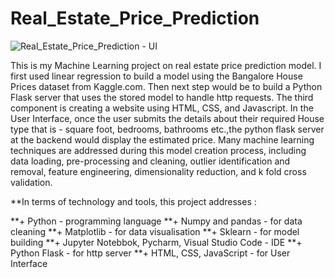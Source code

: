 # Real_Estate_Price_Prediction

![Real_Estate_Price_Prediction - UI](https://user-images.githubusercontent.com/101561391/227797374-8468fc27-9808-4036-8d2a-1c7af9b9b72c.png)


This is my Machine Learning project on real estate price prediction model. I first used linear regression to build a model using the Bangalore House Prices dataset from Kaggle.com. Then next step would be to build a Python Flask server that uses the stored model to handle http requests. The third component is creating a website using HTML, CSS, and Javascript. In the User Interface, once the user submits the details about their required House type that is - square foot, bedrooms, bathrooms etc.,the python flask server at the backend would display the estimated price. Many machine learning techniques are addressed during this model creation process, including data loading, pre-processing and cleaning, outlier identification and removal, feature engineering, dimensionality reduction, and k fold cross validation.


**In terms of technology and tools, this project addresses :

**+ Python - programming language
**+ Numpy and pandas - for data cleaning
**+ Matplotlib - for data visualisation
**+ Sklearn - for model building
**+ Jupyter Notebbok, Pycharm, Visual Studio Code  - IDE
**+ Python Flask - for http server
**+ HTML, CSS, JavaScript - for User Interface

